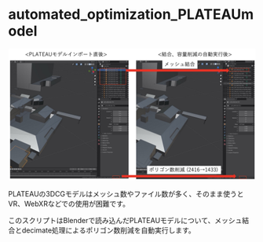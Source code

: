 # automated_optimization_PLATEAUmodel

![test](./pictures_forReadme/blender_decimate_auto.jpg)

PLATEAUの3DCGモデルはメッシュ数やファイル数が多く、そのまま使うとVR、WebXRなどでの使用が困難です。  

このスクリプトはBlenderで読み込んだPLATEAUモデルについて、メッシュ結合とdecimate処理によるポリゴン数削減を自動実行します。
